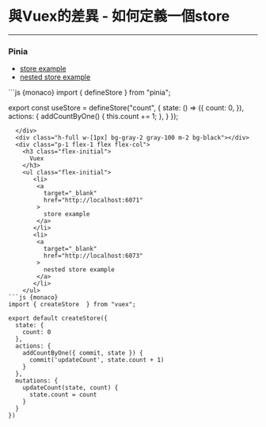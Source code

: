 <h1>與Vuex的差異 - 如何定義一個store</h1>
<hr>
<div class="flex h-full">
  <div class="p-1 flex-1 flex flex-col">
   <h3 class="flex-0 flex-initial">Pinia</h3>
   <ul class="flex-initial">
      <li>
        <a 
          target="_blank" 
          href="http://localhost:6060"
        >
          store example
        </a>
      </li>
      <li>
        <a 
          target="_blank" 
          href="http://localhost:6063"
        >
          nested store example
        </a>
      </li>
    </ul>
```js {monaco}
import { defineStore } from "pinia";

export const useStore = defineStore("count", {
  state: () => ({
    count: 0,
  }),
  actions: {
    addCountByOne() {
      this.count += 1;
    },
  }
});
```
  </div>
  <div class="h-full w-[1px] bg-gray-2 gray-100 m-2 bg-black"></div>
  <div class="p-1 flex-1 flex flex-col">
    <h3 class="flex-initial">
      Vuex
    </h3>
    <ul class="flex-initial">
       <li>
        <a 
          target="_blank" 
          href="http://localhost:6071"
        >
          store example
        </a>
       </li>
       <li>
        <a 
          target="_blank" 
          href="http://localhost:6073"
        >
          nested store example
        </a>
       </li>
    </ul>
```js {monaco}
import { createStore  } from "vuex";

export default createStore({
  state: {
    count: 0
  },
  actions: {
    addCountByOne({ commit, state }) {
      commit('updateCount', state.count + 1)
    }
  },
  mutations: {
    updateCount(state, count) {
      state.count = count
    }
  }
})
```
  </div>
</div>
